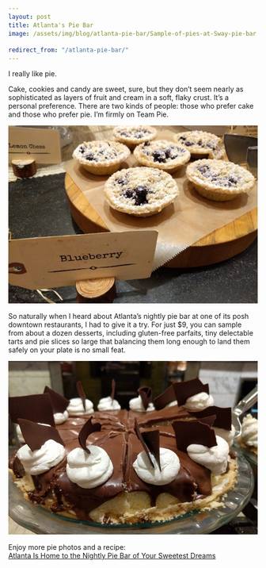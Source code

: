 ```yaml
---
layout: post
title: Atlanta's Pie Bar
image: /assets/img/blog/atlanta-pie-bar/Sample-of-pies-at-Sway-pie-bar.jpg

redirect_from: "/atlanta-pie-bar/"
---
```


I really like pie.

Cake, cookies and candy are sweet, sure, but they don’t seem nearly as sophisticated as layers of fruit and cream in a soft, flaky crust. It’s a personal preference. There are two kinds of people: those who prefer cake and those who prefer pie. I’m firmly on Team Pie.

![Atlanta Pie Bar](/assets/img/blog/atlanta-pie-bar/Blueberry-Tarts.jpg)

So naturally when I heard about Atlanta’s nightly pie bar at one of its posh downtown restaurants, I had to give it a try. For just $9, you can sample from about a dozen desserts, including gluten-free parfaits, tiny delectable tarts and pie slices so large that balancing them long enough to land them safely on your plate is no small feat.

![Atlanta Pie Bar](/assets/img/blog/atlanta-pie-bar/Boston-Cream-Pie.jpg)

<p class="h3">
Enjoy more pie photos and a recipe:<br>
<a href="http://www.gafollowers.com/atlanta-pie-bar" rel="noopener noreferrer" target="_blank">
Atlanta Is Home to the Nightly Pie Bar of Your Sweetest Dreams
</a>
</p>